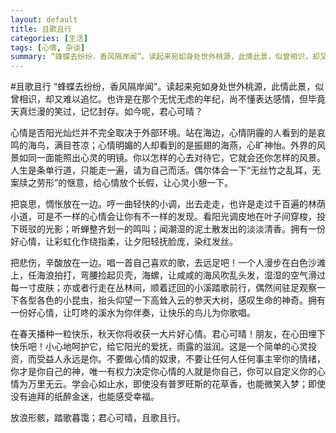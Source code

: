 ```yaml
---
layout: default
title: 且歌且行
categories: [生活]
tags: [心情, 杂谈]
summary: “蜂蝶去纷纷，香风隔岸闻”。读起来宛如身处世外桃源，此情此景，似曾相识，却又难以追忆。也许是在那个无忧无虑的年纪，尚不懂表达感情，但毕竟天真烂漫的笑过，记忆封存。如今呢，君心可晴？
---
```

#且歌且行
   “蜂蝶去纷纷，香风隔岸闻”。读起来宛如身处世外桃源，此情此景，似曾相识，却又难以追忆。也许是在那个无忧无虑的年纪，尚不懂表达感情，但毕竟天真烂漫的笑过，记忆封存。如今呢，君心可晴？

   心情是否阳光灿烂并不完全取决于外部环境。站在海边，心情阴霾的人看到的是哀鸣的海鸟，满目苍凉；心情明媚的人却看到的是振翅的海燕，心旷神怡。外界的风景如同一面能照出心灵的明镜。你以怎样的心去对待它，它就会还你怎样的风景。人生是条单行道，只能走一遍，请为自己而活。偶尔体会一下“无丝竹之乱耳，无案牍之劳形”的惬意，给心情放个长假，让心灵小憩一下。

   把哀思，惆怅放在一边。哼一曲轻快的小调，出去走走，也许是走过千百遍的林荫小道，可是不一样的心情会让你有不一样的发现。看阳光调皮地在叶子间穿梭，投下斑驳的光影；听蝉整齐划一的鸣叫；闻潮湿的泥土散发出的淡淡清香。拥有一份好心情，让彩虹化作绕指柔，让夕阳轻抚脸庞，染红发丝。

   把悲伤，辛酸放在一边。唱一首自己喜欢的歌，去远足吧！一个人漫步在白色沙滩上，任海浪拍打，弯腰捡起贝壳，海螺，让咸咸的海风吹乱头发，湿湿的空气滑过每一寸皮肤；亦或者行走在丛林间，顺着迂回的小溪踏歌前行，偶然间驻足观察一下各型各色的小昆虫，抬头仰望一下高耸入云的参天大树，感叹生命的神奇。拥有一份好心情，让叮咚的溪水为你伴奏，让快乐的鸟儿为你歌唱。

   在春天播种一粒快乐，秋天你将收获一大片好心情。君心可晴！朋友，在心田埋下快乐吧！小心地呵护它，给它阳光的爱抚，雨露的滋润。这是一个简单的心灵投资，而受益人永远是你。不要做心情的奴隶，不要让任何人任何事主宰你的情绪，你才是你自己的神，唯一有权力决定你心情的人就是你自己，你可以自定义你的心情为万里无云。学会心如止水，即使没有普罗旺斯的花草香，也能微笑入梦；即使没有迪拜的纸醉金迷，也能感受幸福。

   放浪形骸，踏歌暮霭；君心可晴，且歌且行。
